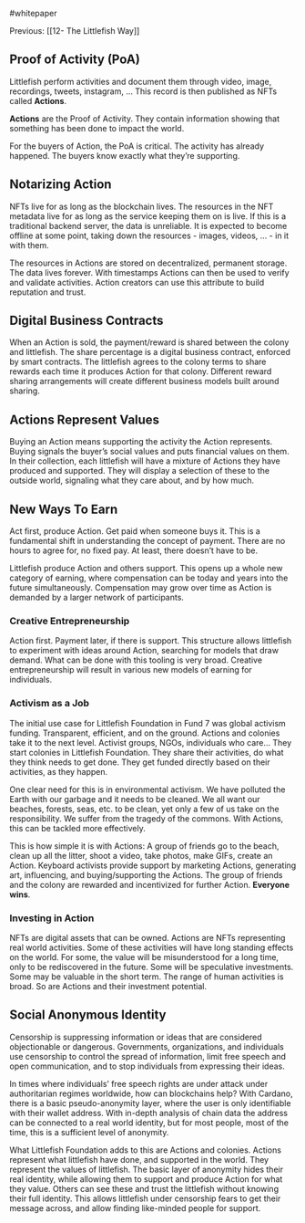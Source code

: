 #whitepaper 

Previous: [[12- The Littlefish Way]]

## Proof of Activity (PoA)
Littlefish perform activities and document them through video, image, recordings, tweets, instagram, … This record is then published as NFTs called **Actions**.

**Actions** are the Proof of Activity. They contain information showing that something has been done to impact the world. 

For the buyers of Action, the PoA is critical. The activity has already happened. The buyers know exactly what they’re supporting. 

## Notarizing Action
NFTs live for as long as the blockchain lives. The resources in the NFT metadata live for as long as the service keeping them on is live. If this is a traditional backend server, the data is unreliable. It is expected to become offline at some point, taking down the resources - images, videos, … - in it with them. 

The resources in Actions are stored on decentralized, permanent storage. The data lives forever. With timestamps Actions can then be used to verify and validate activities. Action creators can use this attribute to build reputation and trust.

## Digital Business Contracts
When an Action is sold, the payment/reward is shared between the colony and littlefish. The share percentage is a digital business contract, enforced by smart contracts. The littlefish agrees to the colony terms to share rewards each time it produces Action for that colony. Different reward sharing arrangements will create different business models built around sharing.

## Actions Represent Values
Buying an Action means supporting the activity the Action represents. Buying signals the buyer’s social values and puts financial values on them. In their collection, each littlefish will have a mixture of Actions they have produced and supported. They will display a selection of these to the outside world, signaling what they care about, and by how much.

## New Ways To Earn
Act first, produce Action. Get paid when someone buys it. This is a fundamental shift in understanding the concept of payment. There are no hours to agree for, no fixed pay. At least, there doesn’t have to be. 

Littlefish produce Action and others support. This opens up a whole new category of earning, where compensation can be today and years into the future simultaneously. Compensation may grow over time as Action is demanded by a larger network of participants. 

### Creative Entrepreneurship
Action first. Payment later, if there is support. This structure allows littlefish to experiment with ideas around Action, searching for models that draw demand. What can be done with this tooling is very broad. Creative entrepreneurship will result in various new models of earning for individuals. 

### Activism as a Job
The initial use case for Littlefish Foundation in Fund 7 was global activism funding. Transparent, efficient, and on the ground. Actions and colonies take it to the next level. Activist groups, NGOs, individuals who care… They start colonies in Littlefish Foundation. They share their activities, do what they think needs to get done. They get funded directly based on their activities, as they happen.

One clear need for this is in environmental activism. We have polluted the Earth with our garbage and it needs to be cleaned. We all want our beaches, forests, seas, etc. to be clean, yet only a few of us take on the responsibility. We suffer from the tragedy of the commons. With Actions, this can be tackled more effectively. 

This is how simple it is with Actions: A group of friends go to the beach, clean up all the litter, shoot a video, take photos, make GIFs, create an Action. Keyboard activists provide support by marketing Actions, generating art, influencing, and buying/supporting the Actions. The group of friends and the colony are rewarded and incentivized for further Action. **Everyone wins**.

### Investing in Action
NFTs are digital assets that can be owned. Actions are NFTs representing real world activities. Some of these activities will have long standing effects on the world. For some, the value will be misunderstood for a long time, only to be rediscovered in the future. Some will be speculative investments. Some may be valuable in the short term. The range of human activities is broad. So are Actions and their investment potential.

## Social Anonymous Identity
Censorship is suppressing information or ideas that are considered objectionable or dangerous. Governments, organizations, and individuals use censorship to control the spread of information, limit free speech and open communication, and to stop individuals from expressing their ideas. 

In times where individuals’ free speech rights are under attack under authoritarian regimes worldwide, how can blockchains help? With Cardano, there is a basic pseudo-anonymity layer, where the user is only identifiable with their wallet address. With in-depth analysis of chain data the address can be connected to a real world identity, but for most people, most of the time, this is a sufficient level of anonymity.   

What Littlefish Foundation adds to this are Actions and colonies. Actions represent what littlefish have done, and supported in the world. They represent the values of littlefish. The basic layer of anonymity hides their real identity, while allowing them to support and produce Action for what they value. Others can see these and trust the littlefish without knowing their full identity. This allows littlefish under censorship fears to get their message across, and allow finding like-minded people for support.

